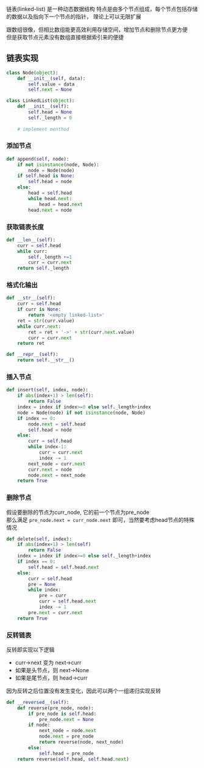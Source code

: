 链表(linked-list) 是一种动态数据结构
特点是由多个节点组成，每个节点包括存储的数据以及指向下一个节点的指针， 理论上可以无限扩展

跟数组很像，但相比数组能更高效利用存储空间，增加节点和删除节点更方便  
但是获取节点元素没有数组直接根据索引来的便捷

## 链表实现
```python
class Node(object):
    def __init__(self, data):
        self.value = data
        self.next = None

class LinkedList(object):
    def __init__(self):
        self.head = None
        self._length = 0
    
    # implement menthod
```

### 添加节点
```python
def append(self, node):
    if not isinstance(node, Node):
        node = Node(node)
    if self.head is None:
        self.head = node
    else:
        head = self.head
        while head.next:
            head = head.next
        head.next = node
```
### 获取链表长度
```python
def __len__(self):
    curr = self.head
    while curr:
        self._length +=1
        curr = curr.next
    return self._length
```
### 格式化输出
```python
def __str__(self):
    curr = self.head
    if curr is None:
        return '<empty linked-list>'
    ret = str(curr.value)
    while curr.next:
        ret = ret + '->' + str(curr.next.value)
        curr = curr.next
    return ret

def __repr__(self):
    return self.__str__()
```
### 插入节点
```python
def insert(self, index, node):
    if abs(index+1) > len(self):
        return False
    index = index if index>=0 else self._length+index
    node = Node(node) if not isinstance(node, Node)
    if index == 0:
        node.next = self.head
        self.head = node
    else:
        curr = self.head
        while index-1:
            curr = curr.next
            index -= 1
        next_node = curr.next
        curr.next = node
        node.next = next_node
    return True
```    
### 删除节点
假设要删除的节点为curr_node, 它的前一个节点为pre_node  
那么满足 `pre_node.next = curr_node.next` 即可，当然要考虑head节点的特殊情况
```python
def delete(self, index):
    if abs(index+1) > len(self)
        return False
    index = index if index>=0 else self._length+index
    if index == 0:
        self.head = self.head.next
    else:
        curr = self.head
        pre = None
        while index:
            pre = curr
            curr = self.head.next
            index -= 1
        pre.next = curr.next
    return True
```
### 反转链表
反转即实现以下逻辑
- curr->next 变为 next->curr
- 如果是头节点，则 next->None
- 如果是尾节点，则 head->curr

因为反转之后位置没有发生变化，因此可以两个一组递归实现反转

```python
def __reversed__(self):
    def reverse(pre_node, node):
        if pre_node is self.head:
            pre_node.next = None
        if node:
            next_node = node.next
            node.next = pre_node
            return reverse(node, next_node)
        else:
            self.head = pre_node
    return reverse(self.head, self.head.next)
```